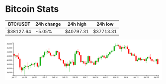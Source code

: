 # Bitcoin Stats

BTC/USDT|24h change|24h high|24h low|
|---|---|---|---|
|$38127.64|-5.05%|$40797.31|$37713.31|

<img src="./chart.svg">
